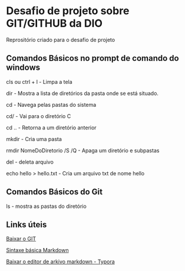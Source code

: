 # Desafio de projeto sobre GIT/GITHUB da DIO 
Reprositório criado para o desafio de projeto

## Comandos Básicos no prompt de comando do windows
cls ou ctrl + l - Limpa a tela

dir - Mostra a lista de diretórios da pasta onde  se está situado.

cd - Navega pelas pastas do sistema

cd/ - Vai para o diretório C

cd .. - Retorna a um diretório anterior

mkdir - Cria uma pasta

rmdir NomeDoDiretorio /S /Q - Apaga um diretório e subpastas 

del - deleta arquivo

echo hello > hello.txt - Cria um arquivo txt de nome hello

## Comandos Básicos do Git

ls - mostra as pastas do diretório



## Links úteis
[Baixar o GIT](https://git-scm.com/downloads)

[Sintaxe básica Markdown](https://www.markdownguide.org/basic-syntax/)

[Baixar o editor de arkivo markdown - Typora](https://typora.br.uptodown.com/windows/download)
